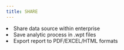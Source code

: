 ```yaml
---
title: SHARE
---
```

<li>Share data source within enterprise</li>
<li>Save analytic process in .wpt files</li>
<li>Export report to PDF/EXCEL/HTML formats</li>
